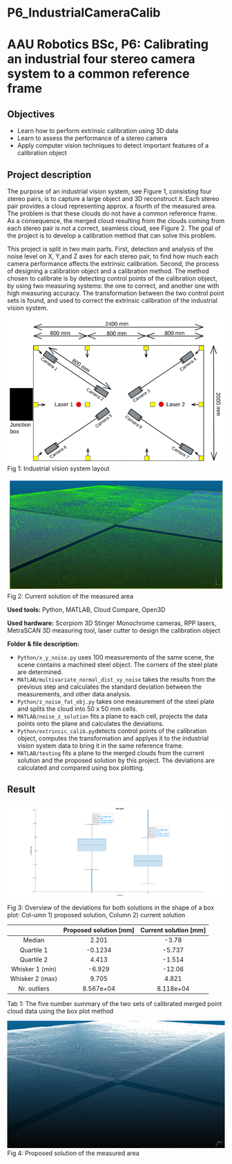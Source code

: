 # P6_IndustrialCameraCalib

AAU Robotics BSc, P6: Calibrating an industrial four stereo camera system to a common reference frame
=====================================================================================================

## Objectives
+ Learn how to perform extrinsic calibration using 3D data
+ Learn to assess the performance of a stereo camera
+ Apply computer vision techniques to detect important features of a calibration object

## Project description
The purpose of an industrial vision system, see Figure 1, consisting four stereo pairs, is to capture a large object and 3D reconstruct it. Each stereo pair provides a cloud representing approx. a fourth of the measured area. The problem is that these clouds do not have a common reference frame. As a consequence, the merged cloud resulting from the clouds coming from each stereo pair is not a correct, seamless cloud, see Figure 2. The goal of the project is to develop a calibration method that can solve this problem. 

This project is split in two main parts. First, detection and analysis of the noise level on X, Y,and Z axes for each stereo pair, to find how much each camera performance affects the extrinsic calibration. Second, the process of designing a calibration object and a calibration method. The method chosen to calibrate is by detecting control points of the calibration object, by using two measuring systems: the one to correct, and another one with high measuring accuracy. The transformation between the two control point sets is found, and used to correct the extrinsic calibration of the industrial vision system.

![Click to see image](camera_layout.png)
Fig 1: Industrial vision system layout

![Click to see image](current_sol.png)
Fig 2: Current solution of the measured area

**Used tools:** Python, MATLAB, Cloud Compare, Open3D

**Used hardware:** Scorpiom 3D Stinger Monochrome cameras, RPP lasers, MetraSCAN 3D measuring tool, laser cutter to design the calibration object

**Folder & file description:**
+ `Python/x_y_noise.py` uses 100 measurements of the same scene, the scene contains a machined steel object. The corners of the steel plate are determined. 
+ `MATLAB/multivariate_normal_dist_xy_noise` takes the results from the previous step and calculates the standard deviation between the measurements, and other data analysis. 
+ `Python/z_noise_fat_obj.py` takes one measurement of the steel plate and splits the cloud into 50 x 50 mm cells. 
+ `MATLAB/noise_z_solution` fits a plane to each cell, projects the data points onto the plane and calculates the deviations. 
+ `Python/extrinsic_calib.py`detects control points of the calibration object, computes the transformation and applyes it to the industrial vision system data to bring it in the same reference frame.
+ `MATLAB/testing` fits a plane to the merged clouds from the current solution and the proposed solution by this project. The deviations are calculated and compared using box plotting.


## Result

![Click to see image](proposed_vs_current_sol_box_plot.png)
Fig 3: Overview of the deviations for both solutions in the shape of a box plot: Col-umn 1) proposed solution, Column 2) current solution


|                  | Proposed solution [mm] | Current solution [mm] |
|:----------------:|:----------------------:|:---------------------:|
|  Median          |          2.201         |         -3.78         |
|  Quartile 1      |         -0.1234        |         -5.737        |
|  Quartile 2      |          4.413         |         -1.514        |
|  Whisker 1 (min) |         -6.929         |         -12.06        |
|  Whisker 2 (max) |          9.705         |         4.821         |
| Nr. outliers     |        8.567e+04       |       8.118e+04       |
Tab 1: The five number summary of the two sets of calibrated merged point cloud data using the box plot method

![Click to see image](proposed_sol.png)
Fig 4: Proposed solution of the measured area
